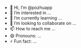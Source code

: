 - 👋 Hi, I’m @pozhuapp
- 👀 I’m interested in ...
- 🌱 I’m currently learning ...
- 💞️ I’m looking to collaborate on ...
- 📫 How to reach me ...
- 😄 Pronouns: ...
- ⚡ Fun fact: ...

<!---
pozhuapp/pozhuapp is a ✨ special ✨ repository because its `README.md` (this file) appears on your GitHub profile.
You can click the Preview link to take a look at your changes.
--->
